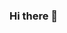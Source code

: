 ### Hi there 👋

<!--
**Perrocks/Perrocks** is a ✨ _special_ ✨ repository because its `README.md` (this file) appears on your GitHub profile.

Here are some ideas to get you started:

- 🔭 I’m currently working on something small
- 🌱 I’m currently learning everything!
- 👯 I’m looking to collaborate on nothing right now
- 🤔 I’m looking for help with getting started
- 💬 Ask me about anything!
- 📫 How to reach me: 
- 😄 Pronouns: He/Him
- ⚡ Fun fact: I collect Lego!
-->
